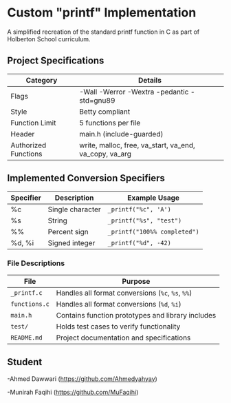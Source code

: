 # Custom "printf" Implementation

A simplified recreation of the standard printf function in C as part of Holberton School curriculum.

## Project Specifications

| Category             | Details                                                                 |
|----------------------|-------------------------------------------------------------------------|
| Flags                | -Wall -Werror -Wextra -pedantic -std=gnu89                              |
| Style                | Betty compliant                                                         |
| Function Limit       |     5 functions per file                                                |
| Header               | main.h (include-guarded)                                                |
| Authorized Functions | write, malloc, free, va_start, va_end, va_copy, va_arg                  |

## Implemented Conversion Specifiers

| Specifier | Description                  | Example Usage                |
|-----------|------------------------------|------------------------------|
| %c        | Single character             | `_printf("%c", 'A')`         |
| %s        | String                       | `_printf("%s", "test")`      |
| %%        | Percent sign                 | `_printf("100%% completed")` |
| %d, %i    | Signed integer               | `_printf("%d", -42)`         |

### File Descriptions

| File          | Purpose                                                                 |
|---------------|-------------------------------------------------------------------------|
| `_printf.c`   | Handles all format conversions (`%c`, `%s`, `%%`)                       |
| `functions.c` | Handles all format conversions (`%d`, `%i`)                             |
| `main.h`      | Contains function prototypes and library includes                       |
| `test/`       | Holds test cases to verify functionality                                |
| `README.md`   | Project documentation and specifications                                |


## Student

-Ahmed Dawwari (https://github.com/Ahmedyahyay)

-Munirah Faqihi (https://github.com/MuFaqihi)
